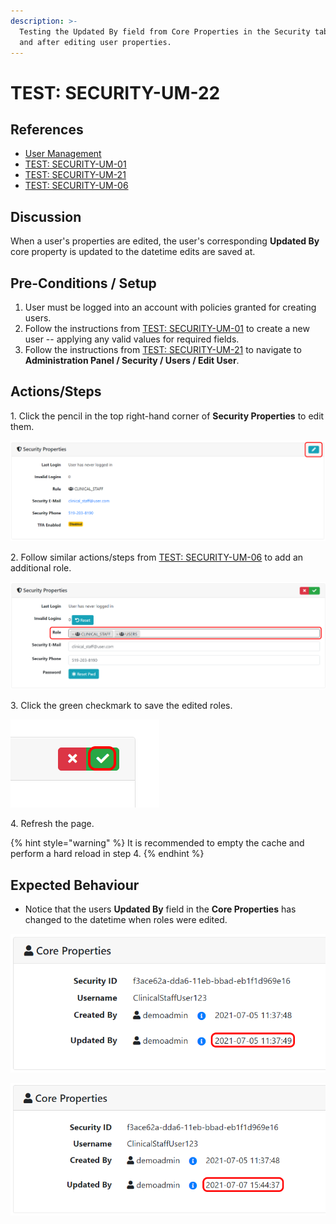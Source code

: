 ```yaml
---
description: >-
  Testing the Updated By field from Core Properties in the Security tab before
  and after editing user properties.
---
```


# TEST: SECURITY-UM-22

## References

* [User Management](broken-reference)
* [TEST: SECURITY-UM-01](test-security-um-01.md)
* [TEST: SECURITY-UM-21](test-security-um-21.md)
* [TEST: SECURITY-UM-06](test-security-um-06.md)

## Discussion

When a user's properties are edited, the user's corresponding **Updated By** core property is updated to the datetime edits are saved at.

## Pre-Conditions / Setup

1. User must be logged into an account with policies granted for creating users.
2. Follow the instructions from [TEST: SECURITY-UM-01](test-security-um-01.md) to create a new user -- applying any valid values for required fields.
3. Follow the instructions from [TEST: SECURITY-UM-21](test-security-um-21.md) to navigate to **Administration Panel / Security / Users / Edit User**.

## Actions/Steps

1\. Click the pencil in the top right-hand corner of **Security Properties** to edit them.&#x20;

![](<../../../../../../../.gitbook/assets/image (266).png>)

2\. Follow similar actions/steps from [TEST: SECURITY-UM-06](test-security-um-06.md) to add an additional role.

![](<../../../../../../../.gitbook/assets/image (268).png>)

3\.  Click the green checkmark to save the edited roles.

![](<../../../../../../../.gitbook/assets/image (269).png>)

4\. Refresh the page.

{% hint style="warning" %}
It is recommended to empty the cache and perform a hard reload in step 4.
{% endhint %}

## Expected Behaviour

* Notice that the users **Updated By** field in the **Core Properties** has changed to the datetime when roles were edited.

![Before editing.](<../../../../../../../.gitbook/assets/image (272).png>)

![After editing.](<../../../../../../../.gitbook/assets/image (273).png>)
